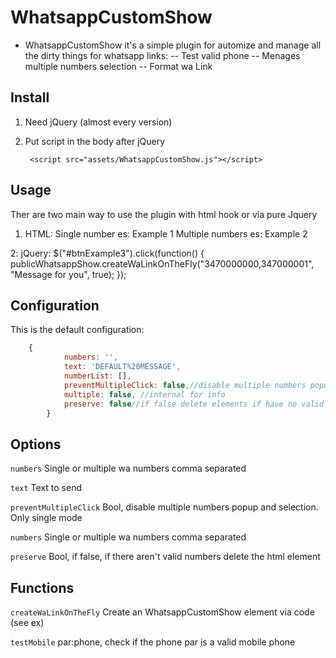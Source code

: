 
# WhatsappCustomShow

- WhatsappCustomShow it's a simple plugin for automize and manage all the dirty things for  whatsapp links:
  -- Test valid phone
  -- Menages multiple numbers selection 
  -- Format wa Link

 

## Install
1. Need  jQuery (almost every version) 

2. Put script in the body after jQuery

        <script src="assets/WhatsappCustomShow.js"></script>

## Usage
Ther are two main way to use the plugin with html hook or via pure Jquery

1.  HTML:
	Single number es: <a whatsappShow data-text="Message for you" data-numbers="3470000000" target="_blank"> Example 1</a>
	Multiple numbers es:<a whatsappShow data-text="Message for you" data-numbers="3470000000,3470000001" target="_blank"> Example 2</a>

2: jQuery:
	 $("#btnExample3").click(function() {
        	publicWhatsappShow.createWaLinkOnTheFly("3470000000,347000001", "Message for you", true);
         });

## Configuration

This is the default configuration:

```javascript
	{
            numbers: '',            
            text: 'DEFAULT%20MESSAGE',
            numberList: [],
            preventMultipleClick: false,//disable multiple numbers popup and selection
            multiple: false, //internal for info
            preserve: false//if false delete elements if have no valid numbers 
        }
```

## Options

`numbers`
Single or multiple wa numbers comma separated


`text`
Text to send


`preventMultipleClick`
Bool, disable multiple numbers popup and selection. Only single mode


`numbers`
Single or multiple wa numbers comma separated


`preserve`
Bool, if false, if there aren't valid numbers delete the html element


## Functions

`createWaLinkOnTheFly`
Create an WhatsappCustomShow element via code (see ex)

`testMobile`
par:phone,  check if the phone par is a valid mobile phone


